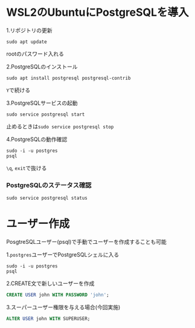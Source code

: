 # WSL2のUbuntuにPostgreSQLを導入

1.リポジトリの更新
```
sudo apt update
```
rootのパスワード入れる

2.PostgreSQLのインストール
```
sudo apt install postgresql postgresql-contrib
```
`Y`で続ける

3.PostgreSQLサービスの起動
```
sudo service postgresql start
```
止めるときは`sudo service postgresql stop`

4.PostgreSQLの動作確認
```
sudo -i -u postgres 
psql
```
`\q`, `exit`で抜ける

### PostgreSQLのステータス確認
```
sudo service postgresql status
```


# ユーザー作成
PosgtreSQLユーザー(psql)で手動でユーザーを作成することも可能

1.`postgres`ユーザーでPostgreSQLシェルに入る
```
sudo -i -u postgres
psql

```
2.CREATE文で新しいユーザーを作成
```sql
CREATE USER john WITH PASSWORD 'john';
```

3.スーパーユーザー権限を与える場合(今回実施)
```sql
ALTER USER john WITH SUPERUSER;
```

